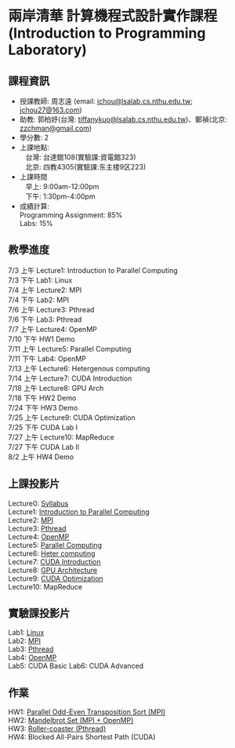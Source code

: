 # 兩岸清華 計算機程式設計實作課程  (Introduction to Programming Laboratory) 

## 課程資訊
- 授課教師: 周志遠 (email: jchou@lsalab.cs.nthu.edu.tw; jchou27@163.com)  
- 助教: 郭柏妤(台灣: tiffanykuo@lsalab.cs.nthu.edu.tw)、鄭禎(北京: zzchman@gmail.com)  
- 學分數: 2  
- 上課地點:  
    台灣: 台達館108(實驗課:資電館323)  
    北京: 四教4305(實驗課:东主楼9区223)  
- 上課時間  
    早上: 9:00am-12:00pm  
    下午: 1:30pm-4:00pm  
- 成績計算:   
  Programming Assignment: 85%  
  Labs: 15%  

## 教學進度
7/3  上午	Lecture1: Introduction to Parallel Computing  
7/3  下午	Lab1: Linux  
7/4  上午	Lecture2: MPI  
7/4  下午	Lab2: MPI  
7/6  上午	Lecture3: Pthread  
7/6  下午	Lab3: Pthread  
7/7  上午	Lecture4: OpenMP  
7/10 下午	HW1 Demo  
7/11 上午	Lecture5: Parallel Computing  
7/11 下午	Lab4: OpenMP  
7/13 上午	Lecture6: Hetergenous computing  
7/14 上午	Lecture7: CUDA Introduction  
7/18 上午	Lecture8: GPU Arch  
7/18 下午	HW2 Demo  
7/24 下午	HW3 Demo  
7/25 上午	Lecture9: CUDA Optimization  
7/25 下午	CUDA Lab I  
7/27 上午	Lecture10: MapReduce  
7/27 下午	CUDA Lab II  
8/2  上午	HW4 Demo  


## 上課投影片
Lecture0: [Syllabus](syllabus.pdf)  
Lecture1: [Introduction to Parallel Computing](Chap1_Intro.pdf)  
Lecture2: [MPI](Chap2_MPI.pdf)  
Lecture3: [Pthread](Chap3_Pthread.pdf)  
Lecture4: [OpenMP](Chap4_OpenMP.pdf)  
Lecture5: [Parallel Computing](Chap5_Parallel_Computing.pdf)  
Lecture6: [Heter computing](Chap6_Heter_Computing.pdf)  
Lecture7: [CUDA Introduction](Chap7_Intro.pdf)  
Lecture8: [GPU Architecture](Chap8_GPU_Arch.pdf)  
Lecture9: [CUDA Optimization](Chap9_CUDA_Optimization.pdf)  
Lecture10: MapReduce

## 實驗課投影片
Lab1: [Linux](IPL2017-lab1-linux.pdf)  
Lab2: [MPI](IPL2017-lab2-MPI.pdf)  
Lab3: [Pthread](IPL2017-lab3-Pthread.pdf)  
Lab4: [OpenMP](IPL2017-lab4-OpenMP.pdf)  
Lab5: CUDA Basic
Lab6: CUDA Advanced

## 作業
HW1: [Parallel Odd-Even Transposition Sort (MPI)](IPL_2017_HW1.pdf)  
HW2: [Mandelbrot Set (MPI + OpenMP)](IPL_2017_HW2.pdf)  
HW3: [Roller-coaster (Pthread)](IPL_2017_HW3.pdf)  
HW4: Blocked All-Pairs Shortest Path (CUDA)
